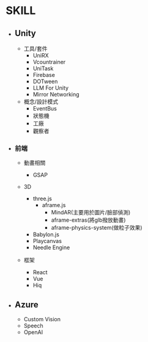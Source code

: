 # SKILL
- ## Unity
    - 工具/套件
        - UniRX
        - Vcountrainer
        - UniTask
        - Firebase
        - DOTween
        - LLM For Unity
        - Mirror Networking
    - 概念/設計模式
        - EventBus
        - 狀態機
        - 工廠
        - 觀察者


- ### 前端
    - 動畫相關
        - GSAP
        
    - 3D
        - three.js
            - aframe.js
                - MindAR(主要用於圖片/臉部偵測)
                - aframe-extras(將glb撥放動畫)
                - aframe-physics-system(做粒子效果)
        - Babylon.js
        - Playcanvas
        - Needle Engine
    - 框架
        - React
        - Vue
        - Hiq

- ## Azure
    - Custom Vision
    - Speech 
    - OpenAI